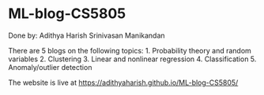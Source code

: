 # ML-blog-CS5805

Done by:
Adithya Harish Srinivasan Manikandan

There are 5 blogs on the following topics:
    1. Probability theory and random variables
    2. Clustering
    3. Linear and nonlinear regression
    4. Classification
    5. Anomaly/outlier detection

The website is live at <https://adithyaharish.github.io/ML-blog-CS5805/> 
